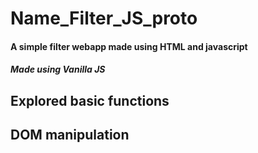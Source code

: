 # Name_Filter_JS_proto
#### A simple filter webapp made using HTML and javascript
##### Made using Vanilla JS 
## Explored basic functions 
## DOM manipulation
